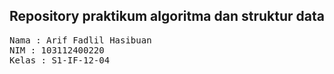 ## Repository praktikum algoritma dan struktur data

<pre>
Nama : Arif Fadlil Hasibuan
NIM : 103112400220
Kelas : S1-IF-12-04
</pre>
